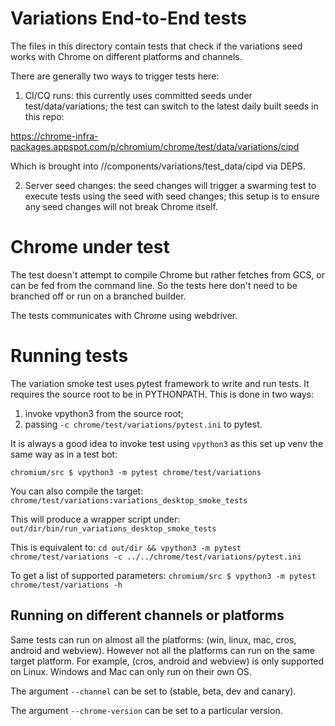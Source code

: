 # Variations End-to-End tests

The files in this directory contain tests that check if the variations seed
works with Chrome on different platforms and channels.

There are generally two ways to trigger tests here:

1) CI/CQ runs: this currently uses committed seeds under test/data/variations;
the test can switch to the latest daily built seeds in this repo:

https://chrome-infra-packages.appspot.com/p/chromium/chrome/test/data/variations/cipd

Which is brought into //components/variations/test_data/cipd via DEPS.

2) Server seed changes: the seed changes will trigger a swarming test to
execute tests using the seed with seed changes; this setup is to ensure any
seed changes will not break Chrome itself.

# Chrome under test

The test doesn't attempt to compile Chrome but rather fetches from GCS, or can
be fed from the command line. So the tests here don't need to be branched off
or run on a branched builder.

The tests communicates with Chrome using webdriver.

# Running tests

The variation smoke test uses pytest framework to write and run tests. It
requires the source root to be in PYTHONPATH. This is done in two ways:

1) invoke vpython3 from the source root;
2) passing `-c chrome/test/variations/pytest.ini` to pytest.

It is always a good idea to invoke test using `vpython3` as this set up venv
the same way as in a test bot:

`chromium/src $ vpython3 -m pytest chrome/test/variations`

You can also compile the target:
`chrome/test/variations:variations_desktop_smoke_tests`

This will produce a wrapper script under:
`out/dir/bin/run_variations_desktop_smoke_tests`

This is equivalent to:
`cd out/dir && vpython3 -m pytest chrome/test/variations -c ../../chrome/test/variations/pytest.ini`

To get a list of supported parameters:
`chromium/src $ vpython3 -m pytest chrome/test/variations -h`

## Running on different channels or platforms

Same tests can run on almost all the platforms: (win, linux, mac, cros,
android and webview). However not all the platforms can run on the same
target platform. For example, (cros, android and webview) is only supported
on Linux. Windows and Mac can only run on their own OS.

The argument `--channel` can be set to (stable, beta, dev and canary).

The argument `--chrome-version` can be set to a particular version.
